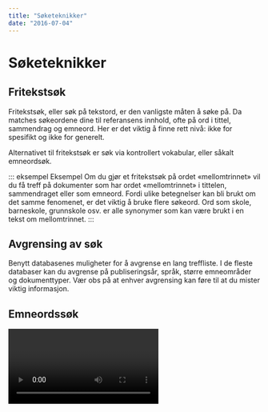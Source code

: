 ```yaml
---
title: "Søketeknikker"
date: "2016-07-04"
---
```


# Søketeknikker

## Fritekstsøk

Fritekstsøk, eller søk på tekstord, er den vanligste måten å søke på. Da matches søkeordene dine til referansens innhold, ofte på ord i tittel, sammendrag og emneord. Her er det viktig å finne rett nivå: ikke for spesifikt og ikke for generelt.

Alternativet til fritekstsøk er søk via kontrollert vokabular, eller såkalt emneordsøk.

::: eksempel Eksempel 
Om du gjør et fritekstsøk på ordet «mellomtrinnet» vil du få treff på dokumenter som har ordet «mellomtrinnet» i tittelen, sammendraget eller som emneord. Fordi ulike betegnelser kan bli brukt om det samme fenomenet, er det viktig å bruke flere søkeord. Ord som skole, barneskole, grunnskole osv. er alle synonymer som kan være brukt i en tekst om mellomtrinnet.
:::


## Avgrensing av søk

Benytt databasenes muligheter for å avgrense en lang treffliste. I de fleste databaser kan du avgrense på publiseringsår, språk, større emneområder og dokumenttyper. Vær obs på at enhver avgrensing kan føre til at du mister viktig informasjon.

## Emneordssøk

<Video id="_yKr4R3k5Pg" />

Når du søker på emneord, får du treff på alle dokumenter som er merket med dette emneordet. Alt innhold i databasen som handler om skole, får emneordet skole selv om forfatteren har brukt andre termer (mellomtrinnet, skule, grunnskole osv.) Det lønner seg derfor å jobbe med å finne de emneordene som dekker ditt område.  

## Kombiner søkeord

<Video id="V20SCScsECE" />

Når du har funnet alle relevante søkeord, må du tenke gjennom hvordan de skal kombineres. I de fleste databaser kan du kombinere søkeord på tre forskjellige måter: med OG/AND, ELLER/OR, IKKE/NOT. Dette kalles å søke med boolske operatorer.

### Kombinasjon med AND

Dersom du velger å kombinere to søkeord med AND, får du bare treff på litteratur som omhandler begge ordene. Kombinasjoner med AND spisser søket, og bidrar til å **begrense** antall treff.

Eksempel: Søk på **Diabetes AND Livskvalitet** gir bare treff på litteratur som handler om **både** diabetes og livskvalitet.

<ClientOnly>
  <Venn 
    v-bind:sets="[
        {sets: ['Diabetes'], size: 12}, 
        {sets: ['Livskvalitet'], size: 12},
        {sets: ['Diabetes','Livskvalitet'], size: 3}
    ]" 
    text="Treff for AND-søk"
    type="and" />
</ClientOnly>

### Kombinasjon med OR

Dersom du velger å kombinere to søkeord med OR, får du treff som inneholder det ene, det andre eller begge ordene. Kombinasjoner med OR utvider søket og gir deg **flere** treff. OR brukes som regel ved synonyme søkeord.

Eksempel: Søk på **Diabetes OR Sukkersyke** gir treff på diabetes, sukkersyke eller begge deler.

<ClientOnly>
  <Venn 
    v-bind:sets="[
        {sets: ['Diabetes'], size: 12}, 
        {sets: ['Sukkersyke'], size: 12},
        {sets: ['Diabetes','Sukkersyke'], size: 3}
    ]" 
    text="Treff for OR-søk"
    type="or" />
</ClientOnly>

### Kombinasjon med NOT

Dersom du velger å kombinere to søkeord med NOT, får du treff på det ene ordet mens du utelater det som også handler om det _andre_ søkeordet. Kombinasjoner med NOT kan utelate svært mange treff, så de bør brukes med varsomhet.

Eksempel: Søk på **Diabetes NOT Insulinpumpe** gir treff på diabetes mens det utelater alt som i tillegg handler om insulinpumpe.

<ClientOnly>
  <Venn 
    v-bind:sets="[
        {sets: ['Diabetes'], size: 12}, 
        {sets: ['Insulinpumpe'], size: 12},
        {sets: ['Diabetes','Insulinpumpe'], size: 3}
    ]" 
    text="Treff for NOT-søk"
    type="not" />
</ClientOnly>

### Trunkering

Ved trunkering søker du på stammen av et ord for å få med ulike varianter av ordet. Som regel er trunkeringstegnet en stjerne (\*\). _Barn_\*\ gir treff på barnet, barna, barneskole, barneskule, barnehage osv. 


## Bruk av søketabell

Tabellen nedenfor har tre kolonner, en for hvert av de tre begrepene i problemstillingen. Først kombineres de synonyme søkeordene i hver kolonne med ELLER, så kombineres alle treffene i de tre kolonnene med OG.

Denne framgangsmåten kan brukes på de aller fleste prosjekter.

Problemstilling: «Lønner det seg for bedrifter å markedsføre seg som bærekraftig?» 

:::: søketabell 
::: tabell
Verdivurdering

**OR**

Verdisett\*\

**OR**

Valuation estimate

**OR** 

Statement of value
:::

::: kombinator
**AND**
:::

::: tabell
Økologisk

**OR**

Bærekraftig

**OR**

Ecological

**OR**

Sustainab\*\
:::

::: kombinator
**AND**
:::

::: tabell
Metode

**OR**

Fremgangsmåte

**OR**

Method

**OR**

Technique

**OR**

Skill
:::
::::

[Vil du prøve selv? Trykk her og fyll inn med dine egne søkeord.](/docs/soketabell.docx)


### Lagring av søk

De fleste databaser gir deg mulighet til å lagre søket og sende søkehistorikken via e-post. Søkehistorikken viser hvilken database du har søkt i, hvilke søkeord du har brukt, hvordan søkeordene er kombinert og hvor mange treff du har fått. Dette kan være svært nyttig informasjon å ta vare på hvis du for eksempel ønsker å bygge videre på søket, eller hvis du ønsker å foreta det samme søket i en annen database.

### Siteringssøk

Noen databaser og verktøy som Web of Science (lenke) og Google Scholar (lenke) gir informasjon om siteringer. Det vil si hvor mange, og hvem har brukt ett gitt dokument i sin referanseliste. Hvor ofte et dokument er sitert, kan si kan si noe om hvor stor gjennomslagskraft dokumentet har hatt på fagområdet. Klikker du på lenken «Cited by» i Google Scholar, får du opp en liste med siteringer. En slik liste kan brukes til å løfte fram sentrale dokumenter og nøkkelforfattere.

### Let i referanselister
Det er ikke bare ved å foreta søk i databaser du finner god og kvalitetssikret informasjon. Hvis du har funnet en vitenskapelig artikkel som er midt i blinken for din oppgave, kan artikkelens referanseliste vise til annen, aktuell litteratur som du kan bruke.

